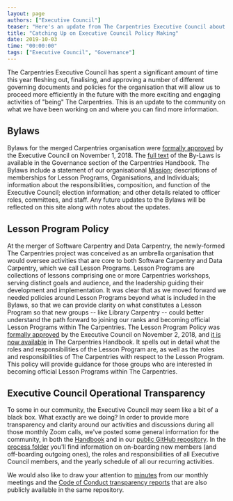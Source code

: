 ```yaml
---
layout: page
authors: ["Executive Council"]
teaser: "Here's an update from The Carpentries Executive Council about recent and ongoing work, and with links to relevant resources"
title: "Catching Up on Executive Council Policy Making"
date: 2019-10-03
time: "00:00:00"
tags: ["Executive Council", "Governance"]
---
```


The Carpentries Executive Council has spent a significant amount of time this year fleshing out, finalising, and approving a number of different governing documents and policies for the organisation that will allow us to proceed more efficiently in the future with the more exciting and engaging activities of "being" The Carpentries. This is an update to the community on what we have been working on and where you can find more information.

## Bylaws

Bylaws for the merged Carpentries organisation were [formally approved](https://github.com/carpentries/executive-council-info/issues/7) by the Executive Council on November 1, 2018. The [full text](https://docs.carpentries.org/topic_folders/governance/bylaws.html) of the By-Laws is available in the Governance section of the Carpentries Handbook. The Bylaws include a statement of our organisational [Mission](https://docs.carpentries.org/topic_folders/governance/bylaws.html#purpose); descriptions of memberships for Lesson Programs, Organisations, and Individuals; information about the responsibilities, composition, and function of the Executive Council; election information; and other details related to officer roles, committees, and staff. Any future updates to the Bylaws will be reflected on this site along with notes about the updates.

## Lesson Program Policy

At the merger of Software Carpentry and Data Carpentry, the newly-formed The Carpentries project was conceived as an umbrella organisation that would oversee activities that are core to both Software Carpentry and Data Carpentry, which we call Lesson Programs. Lesson Programs are collections of lessons comprising one or more Carpentries workshops, serving distinct goals and audience, and the leadership guiding their development and implementation. It was clear that as we moved forward we needed policies around Lesson Programs beyond what is included in the Bylaws, so that we can provide clarity on what constitutes a Lesson Program so that new groups -- like Library Carpentry -- could better understand the path forward to joining our ranks and becoming official Lesson Programs within The Carpentries. The Lesson Program Policy was [formally approved](https://github.com/carpentries/executive-council-info/issues/5) by the Executive Council on November 2, 2018, and [it is now available](https://docs.carpentries.org/topic_folders/governance/lesson-program-policy.html) in The Carpentries Handbook. It spells out in detail what the roles and responsibilities of the Lesson Program are, as well as the roles and responsibilities of The Carpentries with respect to the Lesson Program. This policy will provide guidance for those groups who are interested in becoming official Lesson Programs within The Carpentries. 

## Executive Council Operational Transparency

To some in our community, the Executive Council may seem like a bit of a black box. What exactly are we doing? In order to provide more transparency and clarity around our activities and discussions during all those monthly Zoom calls, we've posted some general information for the community, in both the [Handbook](https://docs.carpentries.org/topic_folders/governance/executive-council.html) and in our [public GitHub repository](https://github.com/carpentries/executive-council-info). In the [process folder](https://github.com/carpentries/executive-council-info/tree/master/process) you'll find information on on-boarding new members (and off-boarding outgoing ones), the roles and responsibilities of all Executive Council members, and the yearly schedule of all our recurring activities. 

We would also like to draw your attention to [minutes](https://github.com/carpentries/executive-council-info/tree/master/minutes) from our monthly meetings and the [Code of Conduct transparency reports](https://github.com/carpentries/executive-council-info/tree/master/code-of-conduct-transparency-reports) that are also publicly available in the same repository.



